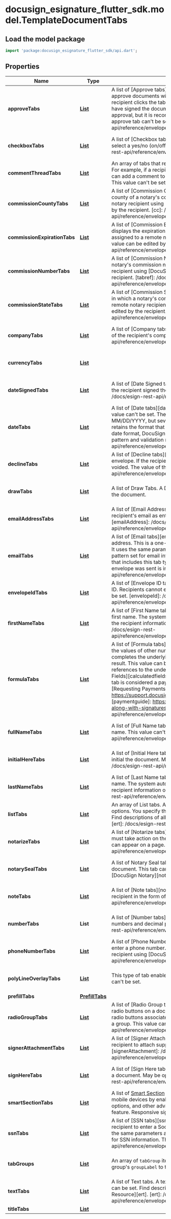 # docusign_esignature_flutter_sdk.model.TemplateDocumentTabs

## Load the model package
```dart
import 'package:docusign_esignature_flutter_sdk/api.dart';
```

## Properties
Name | Type | Description | Notes
------------ | ------------- | ------------- | -------------
**approveTabs** | [**List<Approve>**](Approve.md) | A list of [Approve tabs][approve].  An Approve tab enables the recipient to approve documents without placing a signature or initials on the document. If the recipient clicks the tab during the signing process, the recipient is considered to have signed the document. No information is shown on the document of the approval, but it is recorded as a signature in the envelope history. The value of an approve tab can't be set.  [approve]:        /docs/esign-rest-api/reference/envelopes/enveloperecipienttabs/  | [optional] [default to const []]
**checkboxTabs** | [**List<Checkbox>**](Checkbox.md) | A list of [Checkbox tabs][checkbox].   A Checkbox tab enables the recipient to select a yes/no (on/off) option. This value can be set.   [checkbox]:  /docs/esign-rest-api/reference/envelopes/enveloperecipienttabs/  | [optional] [default to const []]
**commentThreadTabs** | [**List<CommentThread>**](CommentThread.md) | An array of tabs that represents a collection of comments in a comment thread. For example, if a recipient has questions about the content of a document, they can add a comment to the document and control who else can see the comment. This value can't be set. | [optional] [default to const []]
**commissionCountyTabs** | [**List<CommissionCounty>**](CommissionCounty.md) | A list of [Commission County tabs][cc].   A Commission County tab displays the county of a notary's commission. This tab can only be assigned to a remote notary recipient using [DocuSign Notary][notary]. The tab's value can be edited by the recipient.   [cc]:  /docs/esign-rest-api/reference/envelopes/enveloperecipienttabs/ [notary]: /docs/notary-api/ | [optional] [default to const []]
**commissionExpirationTabs** | [**List<CommissionExpiration>**](CommissionExpiration.md) | A list of [Commission Expiration tabs][tabref].   A Commission Expiration tab displays the expiration date of a notary's commission. This tab can only be assigned to a remote notary recipient using [DocuSign Notary][notary]. The tab's value can be edited by the recipient.   [tabref]:  /docs/esign-rest-api/reference/envelopes/enveloperecipienttabs/ [notary]: /docs/notary-api/ | [optional] [default to const []]
**commissionNumberTabs** | [**List<CommissionNumber>**](CommissionNumber.md) | A list of [Commission Number tabs][tabref].   A Commission Number tab displays a notary's commission number. This tab can only be assigned to a remote notary recipient using [DocuSign Notary][notary]. The tab's value can be edited by the recipient.   [tabref]:  /docs/esign-rest-api/reference/envelopes/enveloperecipienttabs/ [notary]: /docs/notary-api/ | [optional] [default to const []]
**commissionStateTabs** | [**List<CommissionState>**](CommissionState.md) | A list of [Commission State tabs][cc].   A Commission County tab displays the state in which a notary's commission was granted. This tab can only be assigned to a remote notary recipient using [DocuSign Notary][notary]. The tab's value can be edited by the recipient.   [cc]:  /docs/esign-rest-api/reference/envelopes/enveloperecipienttabs/ [notary]: /docs/notary-api/ | [optional] [default to const []]
**companyTabs** | [**List<Company>**](Company.md) | A list of [Company tabs][company].  A Company tab displays a field for the name of the recipient's company. This value can't be set.  [company]: /docs/esign-rest-api/reference/envelopes/enveloperecipienttabs/create/#parameters_company  | [optional] [default to const []]
**currencyTabs** | [**List<Currency>**](Currency.md) |  | [optional] [default to const []]
**dateSignedTabs** | [**List<DateSigned>**](DateSigned.md) | A list of [Date Signed tabs][dateSigned].   A Date Signed tab displays the date that the recipient signed the document. This value can't be set.  [dateSigned]: /docs/esign-rest-api/reference/envelopes/enveloperecipienttabs/  | [optional] [default to const []]
**dateTabs** | [**List<ModelDate>**](DateTime.md) | A list of [Date tabs][date].  A Date tab enables the recipient to enter a date. This value can't be set. The tooltip for this tab recommends the date format MM/DD/YYYY, but several other date formats are also accepted. The system retains the format that the recipient enters.  **Note:** If you need to enforce a specific date format, DocuSign recommends that you use a Text tab with a validation pattern and validation message.   [date]: /docs/esign-rest-api/reference/envelopes/enveloperecipienttabs/  | [optional] [default to const []]
**declineTabs** | [**List<Decline>**](Decline.md) | A list of [Decline tabs][decline].  A Decline tab enables the recipient to decline the envelope. If the recipient clicks the tab during the signing process, the envelope is voided. The value of this tab can't be set.   [decline]: /docs/esign-rest-api/reference/envelopes/enveloperecipienttabs/  | [optional] [default to const []]
**drawTabs** | [**List<Draw>**](Draw.md) | A list of Draw Tabs.  A Draw Tab allows the recipient to add a free-form drawing to the document. | [optional] [default to const []]
**emailAddressTabs** | [**List<EmailAddress>**](EmailAddress.md) | A list of [Email Address tabs][emailAddress].  An Email Address tab displays the recipient's email as entered in the recipient information. This value can't be set.   [emailAddress]: /docs/esign-rest-api/reference/envelopes/enveloperecipienttabs/  | [optional] [default to const []]
**emailTabs** | [**List<Email>**](Email.md) | A list of [Email tabs][email].  An Email tab enables the recipient to enter an email address. This is a one-line field that checks that a valid email address is entered. It uses the same parameters as a Text tab, with the validation message and pattern set for email information. This value can be set.  When getting information that includes this tab type, the original value of the tab when the associated envelope was sent is included in the response.  [email]: /docs/esign-rest-api/reference/envelopes/enveloperecipienttabs/  | [optional] [default to const []]
**envelopeIdTabs** | [**List<EnvelopeId>**](EnvelopeId.md) | A list of [Envelope ID tabs][envelopeId].  An Envelope ID tab  displays the envelope ID. Recipients cannot enter or change the information in this tab. This value can't be set.   [envelopeId]: /docs/esign-rest-api/reference/envelopes/enveloperecipienttabs/create/#response201_envelopeid  | [optional] [default to const []]
**firstNameTabs** | [**List<FirstName>**](FirstName.md) | A list of [First Name tabs][firstName].  A First Name tab displays the recipient's first name. The system automatically populates this field by splitting the name in the recipient information on spaces. This value can't be set.   [firstName]: /docs/esign-rest-api/reference/envelopes/enveloperecipienttabs/create/#parameters_firstname  | [optional] [default to const []]
**formulaTabs** | [**List<FormulaTab>**](FormulaTab.md) | A list of [Formula tabs][formulaTab].  The value of a Formula tab is calculated from the values of other number or date tabs in the document. When the recipient completes the underlying fields, the Formula tab calculates and displays the result. This value can be set.  The `formula` property of the tab contains the references to the underlying tabs. To learn more about formulas, see [Calculated Fields][calculatedfields].  If a Formula tab contains a `paymentDetails` property, the tab is considered a payment item. To learn more about payments, see [Requesting Payments Along with Signatures][paymentguide].  [calculatedfields]: https://support.docusign.com/en/guides/ndse-user-guide-calculated-fields [paymentguide]:     https://support.docusign.com/en/guides/requesting-payments-along-with-signatures [formulaTab]:      /docs/esign-rest-api/reference/envelopes/enveloperecipienttabs/  | [optional] [default to const []]
**fullNameTabs** | [**List<FullName>**](FullName.md) | A list of [Full Name tabs][fullName].  A Full Name tab displays the recipient's full name. This value can't be set.   [fullName]: /docs/esign-rest-api/reference/envelopes/enveloperecipienttabs/  | [optional] [default to const []]
**initialHereTabs** | [**List<InitialHere>**](InitialHere.md) | A list of [Initial Here tabs][initialHere].  This type of tab enables the recipient to initial the document. May be optional. This value can't be set.  [initialHere]: /docs/esign-rest-api/reference/envelopes/enveloperecipienttabs/  | [optional] [default to const []]
**lastNameTabs** | [**List<LastName>**](LastName.md) | A list of [Last Name tabs][lastName].  A Last Name tab displays the recipient's last name. The system automatically populates this field by splitting the name in the recipient information on spaces. This value can't be set.   [lastName]: /docs/esign-rest-api/reference/envelopes/enveloperecipienttabs/  | [optional] [default to const []]
**listTabs** | [**List<ModelList>**](ModelList.md) | An array of List tabs.  A List tab enables the recipient to choose from a list of options. You specify the options in the `listItems` property. This value can't be set.  Find descriptions of all tab types in the [EnvelopeRecipientTabs Resource][ert].  [ert]: /docs/esign-rest-api/reference/envelopes/enveloperecipienttabs/  | [optional] [default to const []]
**notarizeTabs** | [**List<Notarize>**](Notarize.md) | A list of  [Notarize tabs][notarize].  A Notarize tab alerts notary recipients that they must take action on the page. This value can be set.  **Note:** Only one notarize tab can appear on a page.  [notarize]: /docs/esign-rest-api/reference/envelopes/enveloperecipienttabs/  | [optional] [default to const []]
**notarySealTabs** | [**List<NotarySeal>**](NotarySeal.md) | A list of Notary Seal tabs.  A Notary Seal tab enables the recipient to notarize a document. This tab can only be assigned to a remote notary recipient using [DocuSign Notary][notary].  [notary]: /docs/notary-api/ | [optional] [default to const []]
**noteTabs** | [**List<Note>**](Note.md) | A list of [Note tabs][note].  A Note tab displays additional information to the recipient in the form of a note. This value can be set.  [note]: /docs/esign-rest-api/reference/envelopes/enveloperecipienttabs/  | [optional] [default to const []]
**numberTabs** | **List<num>** | A list of [Number tabs][number].  A Number tab enables the recipient to enter numbers and decimal points (.). This value can be set.    [number]: /docs/esign-rest-api/reference/envelopes/enveloperecipienttabs/  | [optional] [default to const []]
**phoneNumberTabs** | [**List<PhoneNumber>**](PhoneNumber.md) | A list of [Phone Number tabs][cc].   A Phone Number tab enables a recipient to enter a phone number.  **Note:** This tab can only be assigned to a remote notary recipient using [DocuSign Notary][notary].  [cc]:  /docs/esign-rest-api/reference/envelopes/enveloperecipienttabs/ [notary]: /docs/notary-api/ | [optional] [default to const []]
**polyLineOverlayTabs** | [**List<PolyLineOverlay>**](PolyLineOverlay.md) | This type of tab enables the recipient to strike through document text. This value can't be set.                                                                                                                                                                                                                                                                                                                                                                                                                                                                                                                                                       | [optional] [default to const []]
**prefillTabs** | [**PrefillTabs**](PrefillTabs.md) |  | [optional] 
**radioGroupTabs** | [**List<RadioGroup>**](RadioGroup.md) | A list of [Radio Group tabs][radioGroup].  A Radio Group tab places a group of radio buttons on a document. The `radios` property is used to add and place the radio buttons associated with the group. Only one radio button can be selected in a group. This value can be set.   [radioGroup]: /docs/esign-rest-api/reference/envelopes/enveloperecipienttabs/  | [optional] [default to const []]
**signerAttachmentTabs** | [**List<SignerAttachment>**](SignerAttachment.md) | A list of [Signer Attachment tabs][signerAttachment].  This type of tab enables the recipient to attach supporting documents to an envelope. This value can't be set.   [signerAttachment]: /docs/esign-rest-api/reference/envelopes/enveloperecipienttabs/  | [optional] [default to const []]
**signHereTabs** | [**List<SignHere>**](SignHere.md) | A list of [Sign Here tabs][signHere].  This type of tab enables the recipient to sign a document. May be optional. This value can't be set.  [signHere]: /docs/esign-rest-api/reference/envelopes/enveloperecipienttabs/  | [optional] [default to const []]
**smartSectionTabs** | [**List<SmartSection>**](SmartSection.md) | A list of [Smart Section](https://www.docusign.com/blog/dsdev-deep-dive-responsive-smart-sections) tabs.  Smart Section tabs enhance responsive signing on mobile devices by enabling collapsible sections, page breaks, custom formatting options, and other advanced functionality.  **Note:** Smart Sections are a premium feature. Responsive signing must also be enabled for your account. | [optional] [default to const []]
**ssnTabs** | [**List<Ssn>**](Ssn.md) | A list of [SSN tabs][ssn].  An SSN tab contains a one-line field that enables the recipient to enter a Social Security Number (SSN) with or without dashes. It uses the same parameters as a Text tab, with the validation message and pattern set for SSN information. This value can be set.   [ssn]: /docs/esign-rest-api/reference/envelopes/enveloperecipienttabs/  | [optional] [default to const []]
**tabGroups** | [**List<TabGroup>**](TabGroup.md) | An array of `tabGroup` items.  To associate a tab with a tab group, add the tab group's `groupLabel` to the tab's `tabGroupLabels` array.  | [optional] [default to const []]
**textTabs** | [**List<Text>**](Text.md) | A list of Text tabs.  A text tab enables the recipient to enter free text. This value can be set.  Find descriptions of all tab types in the [EnvelopeRecipientTabs Resource][ert].  [ert]: /docs/esign-rest-api/reference/envelopes/enveloperecipienttabs/  | [optional] [default to const []]
**titleTabs** | [**List<Title>**](Title.md) | A list of [Title tabs][title].  A Title tab displays the recipient's title.  This value can't be set.   [title]: /docs/esign-rest-api/reference/envelopes/enveloperecipienttabs/  | [optional] [default to const []]
**viewTabs** | [**List<View>**](View.md) | A list of [View tabs][view].  A View tab is used with an Approve tab to handle supplemental documents.  This value can be set.  [view]: /docs/esign-rest-api/reference/envelopes/enveloperecipienttabs/  | [optional] [default to const []]
**zipTabs** | [**List<Zip>**](Zip.md) | A list of [Zip tabs][zip].  A Zip tab enables the recipient to enter a ZIP code. The ZIP code can be five digits or nine digits ( in ZIP+4 format), and can be entered with or without dashes. It uses the same parameters as a Text tab, with the validation message and pattern set for ZIP code information.  This value can be set.   [zip]: /docs/esign-rest-api/reference/envelopes/enveloperecipienttabs/  | [optional] [default to const []]

[[Back to Model list]](../README.md#documentation-for-models) [[Back to API list]](../README.md#documentation-for-api-endpoints) [[Back to README]](../README.md)


